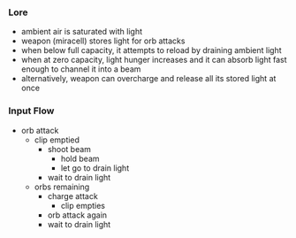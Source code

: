 ### Lore
- ambient air is saturated with light
- weapon (miracell) stores light for orb attacks
- when below full capacity, it attempts to reload by draining ambient light
- when at zero capacity, light hunger increases and it can absorb light fast enough to channel it into a beam
- alternatively, weapon can overcharge and release all its stored light at once

### Input Flow
- orb attack
	- clip emptied
		- shoot beam
			- hold beam
			- let go to drain light
		- wait to drain light
	- orbs remaining
		- charge attack
			- clip empties
		- orb attack again
		- wait to drain light
